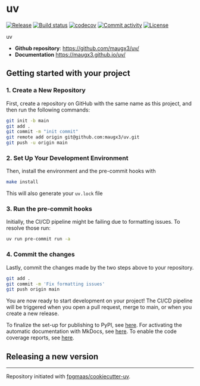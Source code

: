 # uv

[![Release](https://img.shields.io/github/v/release/maugx3/uv)](https://img.shields.io/github/v/release/maugx3/uv)
[![Build status](https://img.shields.io/github/actions/workflow/status/maugx3/uv/main.yml?branch=main)](https://github.com/maugx3/uv/actions/workflows/main.yml?query=branch%3Amain)
[![codecov](https://codecov.io/gh/maugx3/uv/branch/main/graph/badge.svg)](https://codecov.io/gh/maugx3/uv)
[![Commit activity](https://img.shields.io/github/commit-activity/m/maugx3/uv)](https://img.shields.io/github/commit-activity/m/maugx3/uv)
[![License](https://img.shields.io/github/license/maugx3/uv)](https://img.shields.io/github/license/maugx3/uv)

uv

- **Github repository**: <https://github.com/maugx3/uv/>
- **Documentation** <https://maugx3.github.io/uv/>

## Getting started with your project

### 1. Create a New Repository

First, create a repository on GitHub with the same name as this project, and then run the following commands:

```bash
git init -b main
git add .
git commit -m "init commit"
git remote add origin git@github.com:maugx3/uv.git
git push -u origin main
```

### 2. Set Up Your Development Environment

Then, install the environment and the pre-commit hooks with

```bash
make install
```

This will also generate your `uv.lock` file

### 3. Run the pre-commit hooks

Initially, the CI/CD pipeline might be failing due to formatting issues. To resolve those run:

```bash
uv run pre-commit run -a
```

### 4. Commit the changes

Lastly, commit the changes made by the two steps above to your repository.

```bash
git add .
git commit -m 'Fix formatting issues'
git push origin main
```

You are now ready to start development on your project!
The CI/CD pipeline will be triggered when you open a pull request, merge to main, or when you create a new release.

To finalize the set-up for publishing to PyPI, see [here](https://fpgmaas.github.io/cookiecutter-uv/features/publishing/#set-up-for-pypi).
For activating the automatic documentation with MkDocs, see [here](https://fpgmaas.github.io/cookiecutter-uv/features/mkdocs/#enabling-the-documentation-on-github).
To enable the code coverage reports, see [here](https://fpgmaas.github.io/cookiecutter-uv/features/codecov/).

## Releasing a new version



---

Repository initiated with [fpgmaas/cookiecutter-uv](https://github.com/fpgmaas/cookiecutter-uv).
